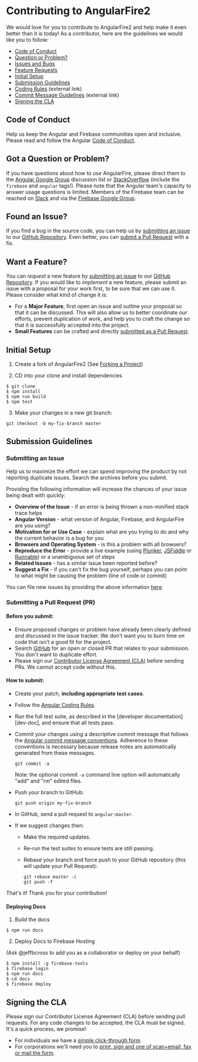 # Contributing to AngularFire2

We would love for you to contribute to AngularFire2 and help make it even better than it is
today! As a contributor, here are the guidelines we would like you to follow:

 - [Code of Conduct](#coc)
 - [Question or Problem?](#question)
 - [Issues and Bugs](#issue)
 - [Feature Requests](#feature)
 - [Initial Setup](#setup)
 - [Submission Guidelines](#submit)
 - [Coding Rules][rules] (external link)
 - [Commit Message Guidelines][commit] (external link)
 - [Signing the CLA](#cla)

## <a name="coc"></a> Code of Conduct

Help us keep the Angular and Firebase communities open and inclusive. Please read and follow the Angular [Code of Conduct][coc].

## <a name="question"></a> Got a Question or Problem?

If you have questions about how to *use* AngularFire, please direct them to the [Angular Google Group][angular-group]
discussion list or [StackOverflow][stackoverflow] (include the `firebase` and `angular` tags!). 
Please note that the Angular team's capacity to answer usage questions is limited.
Members of the Firebase team can be reached on [Slack][slack] and via the [Firebase Google Group][firebase-group].

## <a name="issue"></a> Found an Issue?

If you find a bug in the source code, you can help us by
[submitting an issue](#submit-issue) to our [GitHub Repository][github]. Even better, you can
[submit a Pull Request](#submit-pr) with a fix.

## <a name="feature"></a> Want a Feature?

You can *request* a new feature by [submitting an issue](#submit-issue) to our [GitHub
Repository][github]. If you would like to *implement* a new feature, please submit an issue with
a proposal for your work first, to be sure that we can use it.
Please consider what kind of change it is:

* For a **Major Feature**, first open an issue and outline your proposal so that it can be
discussed. This will also allow us to better coordinate our efforts, prevent duplication of work,
and help you to craft the change so that it is successfully accepted into the project.
* **Small Features** can be crafted and directly [submitted as a Pull Request](#submit-pr).

## <a name="setup"></a> Initial Setup

1) Create a fork of AngularFire2 (See [Forking a Project][github-fork])

2) CD into your clone and install dependencies

```shell
$ git clone 
$ npm install
$ npm run build
$ npm test
```

3) Make your changes in a new git branch:

```shell
git checkout -b my-fix-branch master
```

## <a name="submit"></a> Submission Guidelines

### <a name="submit-issue"></a> Submitting an Issue
Help us to maximize the effort we can spend improving the product by not reporting duplicate issues.
Search the archives before you submit.

Providing the following information will increase the chances of your issue being dealt with quickly:

* **Overview of the Issue** - if an error is being thrown a non-minified stack trace helps
* **Angular Version** - what version of Angular, Firebase, and AngularFire are you using?
* **Motivation for or Use Case** - explain what are you trying to do and why the current behavior is a bug for you
* **Browsers and Operating System** - is this a problem with all browsers?
* **Reproduce the Error** - provide a live example (using [Plunker][plunker],
  [JSFiddle][jsfiddle] or [Runnable][runnable]) or a unambiguous set of steps
* **Related Issues** - has a similar issue been reported before?
* **Suggest a Fix** - if you can't fix the bug yourself, perhaps you can point to what might be
  causing the problem (line of code or commit)

You can file new issues by providing the above information [here](https://github.com/angular/angularfire2/issues/new).

### <a name="submit-pr"></a> Submitting a Pull Request (PR)

#### Before you submit:

* Ensure proposed changes or problem have already been clearly defined and
  discussed in the issue tracker. We don't want you to burn time on code
  that isn't a good fit for the project.
* Search [GitHub](https://github.com/angular/angularfire2/pulls) for an open or closed PR
  that relates to your submission. You don't want to duplicate effort.
* Please sign our [Contributor License Agreement (CLA)](#cla) before sending PRs.
  We cannot accept code without this.

#### How to submit:

* Create your patch, **including appropriate test cases**.
* Follow the [Angular Coding Rules][rules].
* Run the full test suite, as described in the [developer documentation][dev-doc],
  and ensure that all tests pass.
* Commit your changes using a descriptive commit message that follows the
  [Angular commit message conventions][commit]. Adherence to these conventions
  is necessary because release notes are automatically generated from these messages.

     ```shell
     git commit -a
     ```
  Note: the optional commit `-a` command line option will automatically "add" and "rm" edited files.

* Push your branch to GitHub:

    ```shell
    git push origin my-fix-branch
    ```

* In GitHub, send a pull request to `angular:master`.
* If we suggest changes then:
  * Make the required updates.
  * Re-run the test suites to ensure tests are still passing.
  * Rebase your branch and force push to your GitHub repository (this will update your Pull Request):

    ```shell
    git rebase master -i
    git push -f
    ```

That's it! Thank you for your contribution!

#### Deploying Docs

1) Build the docs

`$ npm run docs`

2) Deploy Docs to Firebase Hosting

(Ask @jeffbcross to add you as a collaborator or deploy on your behalf)

```
$ npm install -g firebase-tools
$ firebase login
$ npm run docs
$ cd docs
$ firebase deploy
```

## <a name="cla"></a> Signing the CLA

Please sign our Contributor License Agreement (CLA) before sending pull requests. For any code
changes to be accepted, the CLA must be signed. It's a quick process, we promise!

* For individuals we have a [simple click-through form][individual-cla].
* For corporations we'll need you to
  [print, sign and one of scan+email, fax or mail the form][corporate-cla].


[slack]: https://firebase-community.appspot.com/
[coc]: https://github.com/angular/code-of-conduct/blob/master/CODE_OF_CONDUCT.md
[commit-message-format]: https://docs.google.com/document/d/1QrDFcIiPjSLDn3EL15IJygNPiHORgU1_OOAqWjiDU5Y/edit#
[corporate-cla]: http://code.google.com/legal/corporate-cla-v1.0.html
[individual-cla]: http://code.google.com/legal/individual-cla-v1.0.html
[js-style-guide]: https://google.github.io/styleguide/javascriptguide.xml
[jsfiddle]: http://jsfiddle.net
[plunker]: http://plnkr.co/edit
[runnable]: http://runnable.com
[github]: https://github.com/angular/angularfire2
[stackoverflow]: http://stackoverflow.com/questions/tagged/angularfire
[rules]: https://github.com/angular/angular/blob/master/CONTRIBUTING.md#rules
[commit]: https://github.com/angular/angular/blob/master/CONTRIBUTING.md#-commit-message-guidelines
[angular-group]:  https://groups.google.com/forum/#!forum/angular
[firebase-group]: https://groups.google.com/forum/#!forum/firebase-talk
[github-fork]: https://help.github.com/articles/fork-a-repo/